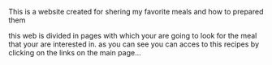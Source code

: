 This is a website created for shering my favorite meals and how to prepared them

this web is divided in pages with which your are going to look for the meal that your are interested in. as you can see you can acces to this recipes by clicking on the links on the main page...